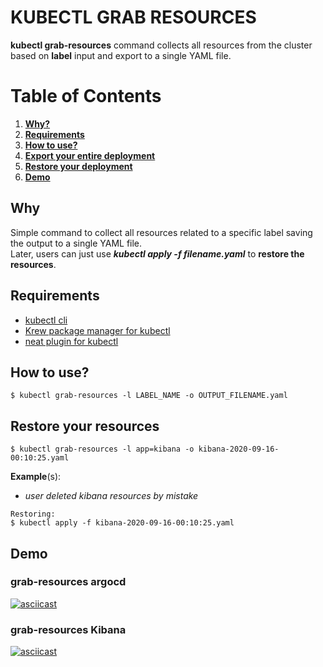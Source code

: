 # KUBECTL GRAB RESOURCES
**kubectl grab-resources** command collects all resources from the cluster based on **label** input and export to a single YAML file.

# Table of Contents
1. [**Why?**](#why)
2. [**Requirements**](#requirements)
3. [**How to use?**](#how-to-use)
4. [**Export your entire deployment**](#export-your-entire-deployment)
5. [**Restore your deployment**](#restore-your-deployment)
6. [**Demo**](#demo)

## **Why**
Simple command to collect all resources related to a specific label saving the output to a single YAML file.  
Later, users can just use ***kubectl apply -f filename.yaml*** to **restore the resources**.

## **Requirements**  
- [kubectl cli](https://github.com/kubernetes/kubectl)  
- [Krew package manager for kubectl](https://github.com/kubernetes-sigs/krew)      
- [neat plugin for kubectl](https://github.com/itaysk/kubectl-neat)  

## **How to use?**
  ```
  $ kubectl grab-resources -l LABEL_NAME -o OUTPUT_FILENAME.yaml
  ```

## **Restore your resources**
  ```
  $ kubectl grab-resources -l app=kibana -o kibana-2020-09-16-00:10:25.yaml
  ```
  **Example**(s):  
  - *user deleted kibana resources by mistake*  
 
  ```
  Restoring:  
  $ kubectl apply -f kibana-2020-09-16-00:10:25.yaml
  ```
## Demo
### grab-resources argocd  
[![asciicast](https://asciinema.org/a/Vsz0HJSSryCCvwEqOFycFdO2Q.svg)](https://asciinema.org/a/Vsz0HJSSryCCvwEqOFycFdO2Q)

### grab-resources Kibana  
[![asciicast](https://asciinema.org/a/JAhrlIUjiCAfRu62my4fzVcLI.svg)](https://asciinema.org/a/JAhrlIUjiCAfRu62my4fzVcLI)
